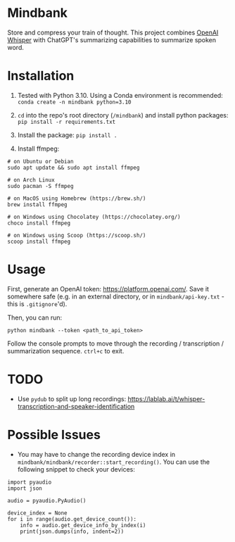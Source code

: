# Mindbank

Store and compress your train of thought. This project combines [OpenAI Whisper](https://github.com/openai/whisper) with ChatGPT's summarizing capabilities to summarize spoken word.

# Installation

1. Tested with Python 3.10. Using a Conda environment is recommended: `conda create -n mindbank python=3.10`

1. `cd` into the repo's root directory (`/mindbank`) and install python packages: `pip install -r requirements.txt`

1. Install the package: `pip install .`

1. Install ffmpeg:

```
# on Ubuntu or Debian
sudo apt update && sudo apt install ffmpeg

# on Arch Linux
sudo pacman -S ffmpeg

# on MacOS using Homebrew (https://brew.sh/)
brew install ffmpeg

# on Windows using Chocolatey (https://chocolatey.org/)
choco install ffmpeg

# on Windows using Scoop (https://scoop.sh/)
scoop install ffmpeg
```

# Usage

First, generate an OpenAI token: https://platform.openai.com/. Save it somewhere safe (e.g. in an external directory, or in `mindbank/api-key.txt` - this is `.gitignore`'d).

Then, you can run:

`python mindbank --token <path_to_api_token>`

Follow the console prompts to move through the recording / transcription / summarization sequence. `ctrl+c` to exit.

# TODO

- Use `pydub` to split up long recordings: https://lablab.ai/t/whisper-transcription-and-speaker-identification

# Possible Issues

- You may have to change the recording device index in `mindbank/mindbank/recorder::start_recording()`. You can use the following snippet to check your devices:

```
import pyaudio
import json

audio = pyaudio.PyAudio()

device_index = None
for i in range(audio.get_device_count()):
    info = audio.get_device_info_by_index(i)
    print(json.dumps(info, indent=2))
```
